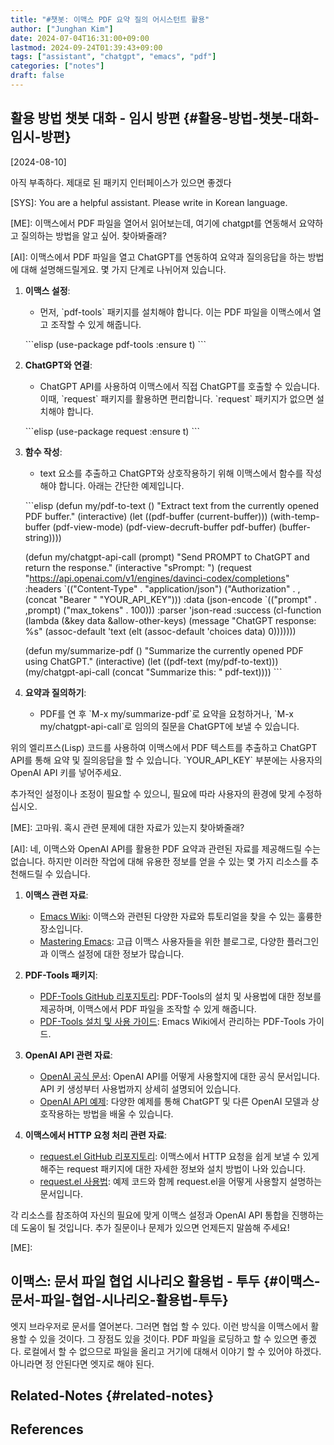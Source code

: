 ```yaml
---
title: "#챗봇: 이맥스 PDF 요약 질의 어시스턴트 활용"
author: ["Junghan Kim"]
date: 2024-07-04T16:31:00+09:00
lastmod: 2024-09-24T01:39:43+09:00
tags: ["assistant", "chatgpt", "emacs", "pdf"]
categories: ["notes"]
draft: false
---
```


## 활용 방법 챗봇 대화 - 임시 방편 {#활용-방법-챗봇-대화-임시-방편}

[2024-08-10]

아직 부족하다. 제대로 된 패키지 인터페이스가 있으면 좋겠다

<div class="ai">

[SYS]: You are a helpful assistant. Please write in Korean language.

[ME]: 이맥스에서 PDF 파일을 열어서 읽어보는데, 여기에 chatgpt를 연동해서 요약하고 질의하는 방법을 알고 싶어. 찾아봐줄래?

[AI]: 이맥스에서 PDF 파일을 열고 ChatGPT를 연동하여 요약과 질의응답을 하는 방법에 대해 설명해드릴게요. 몇 가지 단계로 나뉘어져 있습니다.

1.  ****이맥스 설정****:

    -   먼저, \`pdf-tools\` 패키지를 설치해야 합니다. 이는 PDF 파일을 이맥스에서 열고 조작할 수 있게 해줍니다.

    \`\`\`elisp (use-package pdf-tools :ensure t) \`\`\`

2.  ****ChatGPT와 연결****:

    -   ChatGPT API를 사용하여 이맥스에서 직접 ChatGPT를 호출할 수 있습니다. 이때, \`request\` 패키지를 활용하면 편리합니다. \`request\` 패키지가 없으면 설치해야 합니다.

    \`\`\`elisp (use-package request :ensure t) \`\`\`

3.  ****함수 작성****:

    -   text 요소를 추출하고 ChatGPT와 상호작용하기 위해 이맥스에서 함수를 작성해야 합니다. 아래는 간단한 예제입니다.

    \`\`\`elisp (defun my/pdf-to-text () "Extract text from the currently opened PDF buffer." (interactive) (let ((pdf-buffer (current-buffer))) (with-temp-buffer (pdf-view-mode) (pdf-view-decruft-buffer pdf-buffer) (buffer-string))))

    (defun my/chatgpt-api-call (prompt) "Send PROMPT to ChatGPT and return the response." (interactive "sPrompt: ") (request "<https://api.openai.com/v1/engines/davinci-codex/completions>" :headers \`(("Content-Type" . "application/json") ("Authorization" . ,(concat "Bearer " "YOUR_API_KEY"))) :data (json-encode \`(("prompt" . ,prompt) ("max_tokens" . 100))) :parser 'json-read :success (cl-function (lambda (&amp;key data &amp;allow-other-keys) (message "ChatGPT response: %s" (assoc-default 'text (elt (assoc-default 'choices data) 0)))))))

    (defun my/summarize-pdf () "Summarize the currently opened PDF using ChatGPT." (interactive) (let ((pdf-text (my/pdf-to-text))) (my/chatgpt-api-call (concat "Summarize this: " pdf-text)))) \`\`\`

4.  ****요약과 질의하기****:
    -   PDF를 연 후 \`M-x my/summarize-pdf\`로 요약을 요청하거나, \`M-x my/chatgpt-api-call\`로 임의의 질문을 ChatGPT에 보낼 수 있습니다.

위의 엘리프스(Lisp) 코드를 사용하여 이맥스에서 PDF 텍스트를 추출하고 ChatGPT API를 통해 요약 및 질의응답을 할 수 있습니다. \`YOUR_API_KEY\` 부분에는 사용자의 OpenAI API 키를 넣어주세요.

추가적인 설정이나 조정이 필요할 수 있으니, 필요에 따라 사용자의 환경에 맞게 수정하십시오.

[ME]: 고마워. 혹시 관련 문제에 대한 자료가 있는지 찾아봐줄래?

[AI]: 네, 이맥스와 OpenAI API를 활용한 PDF 요약과 관련된 자료를 제공해드릴 수는 없습니다. 하지만 이러한 작업에 대해 유용한 정보를 얻을 수 있는 몇 가지 리소스를 추천해드릴 수 있습니다.

1.  ****이맥스 관련 자료****:
    -   [Emacs Wiki](<https://www.emacswiki.org/>): 이맥스와 관련된 다양한 자료와 튜토리얼을 찾을 수 있는 훌륭한 장소입니다.
    -   [Mastering Emacs](<https://www.masteringemacs.org/>): 고급 이맥스 사용자들을 위한 블로그로, 다양한 플러그인과 이맥스 설정에 대한 정보가 많습니다.

2.  ****PDF-Tools 패키지****:
    -   [PDF-Tools GitHub 리포지토리](<https://github.com/politza/pdf-tools>): PDF-Tools의 설치 및 사용법에 대한 정보를 제공하며, 이맥스에서 PDF 파일을 조작할 수 있게 해줍니다.
    -   [PDF-Tools 설치 및 사용 가이드](<https://www.emacswiki.org/emacs/PdfTools>): Emacs Wiki에서 관리하는 PDF-Tools 가이드.

3.  ****OpenAI API 관련 자료****:
    -   [OpenAI 공식 문서](<https://beta.openai.com/docs/>): OpenAI API를 어떻게 사용할지에 대한 공식 문서입니다. API 키 생성부터 사용법까지 상세히 설명되어 있습니다.
    -   [OpenAI API 예제](<https://beta.openai.com/examples>): 다양한 예제를 통해 ChatGPT 및 다른 OpenAI 모델과 상호작용하는 방법을 배울 수 있습니다.

4.  ****이맥스에서 HTTP 요청 처리 관련 자료****:
    -   [request.el GitHub 리포지토리](<https://github.com/tkf/emacs-request>): 이맥스에서 HTTP 요청을 쉽게 보낼 수 있게 해주는 request 패키지에 대한 자세한 정보와 설치 방법이 나와 있습니다.
    -   [request.el 사용법](<https://github.com/tkf/emacs-request>): 예제 코드와 함께 request.el을 어떻게 사용할지 설명하는 문서입니다.

각 리소스를 참조하여 자신의 필요에 맞게 이맥스 설정과 OpenAI API 통합을 진행하는 데 도움이 될 것입니다. 추가 질문이나 문제가 있으면 언제든지 말씀해 주세요!

[ME]:

</div>


## 이맥스: 문서 파일 협업 시나리오 활용법 - 투두 {#이맥스-문서-파일-협업-시나리오-활용법-투두}



엣지 브라우저로 문서를 열어본다. 그러면 협업 할 수 있다. 이런 방식을 이맥스에서 활용할 수 있을 것이다. 그 장점도 있을 것이다. PDF 파일을 로딩하고 할 수 있으면 좋겠다. 로컬에서 할 수 없으므로 파일을 올리고 거기에 대해서 이야기 할 수 있어야 하겠다. 아니라면 정 안된다면 엣지로 해야 된다.


## Related-Notes {#related-notes}

## References

<style>.csl-entry{text-indent: -1.5em; margin-left: 1.5em;}</style><div class="csl-bib-body">
</div>
